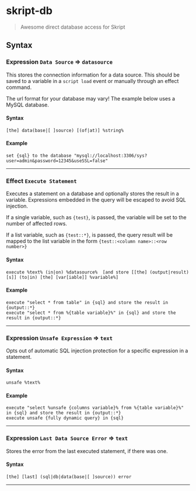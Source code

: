 # skript-db

> Awesome direct database access for Skript

## Syntax

### Expression `Data Source` => `datasource`

This stores the connection information for a data source. This should be saved to a variable in a `script load` event or manually through an effect command.

The url format for your database may vary! The example below uses a MySQL database.

#### Syntax

`[the] data(base|[ ]source) [(of|at)] %string%`

#### Example

```
set {sql} to the database "mysql://localhost:3306/sys?user=admin&password=12345&useSSL=false"
```

---

### Effect `Execute Statement`

Executes a statement on a database and optionally stores the result in a variable. Expressions embedded in the query will be escaped to avoid SQL injection.

If a single variable, such as `{test}`, is passed, the variable will be set to the number of affected rows.

If a list variable, such as `{test::*}`, is passed, the query result will be mapped to the list variable in the form `{test::<column name>::<row number>}`

#### Syntax

`execute %text% (in|on) %datasource% 
 [and store [[the] (output|result)[s]] (to|in) [the] [var[iable]] %variable%]`
 
#### Example

```
execute "select * from table" in {sql} and store the result in {output::*}
execute "select * from %{table variable}%" in {sql} and store the result in {output::*}
```

---

### Expression `Unsafe Expression` => `text`

Opts out of automatic SQL injection protection for a specific expression in a statement.

#### Syntax

`unsafe %text%`

#### Example

```
execute "select %unsafe {columns variable}% from %{table variable}%" in {sql} and store the result in {output::*}
execute unsafe {fully dynamic query} in {sql}
```

---

### Expression `Last Data Source Error` => `text`

Stores the error from the last executed statement, if there was one.

#### Syntax

`[the] [last] (sql|db|data(base|[ ]source)) error`

---
